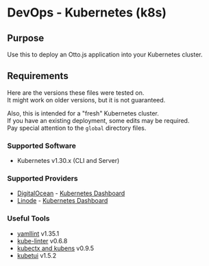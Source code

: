 # DevOps - Kubernetes (k8s)

## Purpose

Use this to deploy an Otto.js application into your Kubernetes cluster.

## Requirements

Here are the versions these files were tested on.  
It might work on older versions, but it is not guaranteed.

Also, this is intended for a "fresh" Kubernetes cluster.  
If you have an existing deployment, some edits may be required.  
Pay special attention to the `global` directory files.

### Supported Software

- Kubernetes v1.30.x (CLI and Server)

### Supported Providers

- [DigitalOcean](https://www.digitalocean.com/) - [Kubernetes Dashboard](https://cloud.digitalocean.com/kubernetes/clusters/)
- [Linode](https://www.linode.com/) - [Kubernetes Dashboard](https://cloud.linode.com/kubernetes/clusters)

### Useful Tools

- [yamllint](https://github.com/adrienverge/yamllint) v1.35.1
- [kube-linter](https://github.com/stackrox/kube-linter) v0.6.8
- [kubectx and kubens](https://github.com/ahmetb/kubectx) v0.9.5
- [kubetui](https://github.com/sarub0b0/kubetui) v1.5.2
